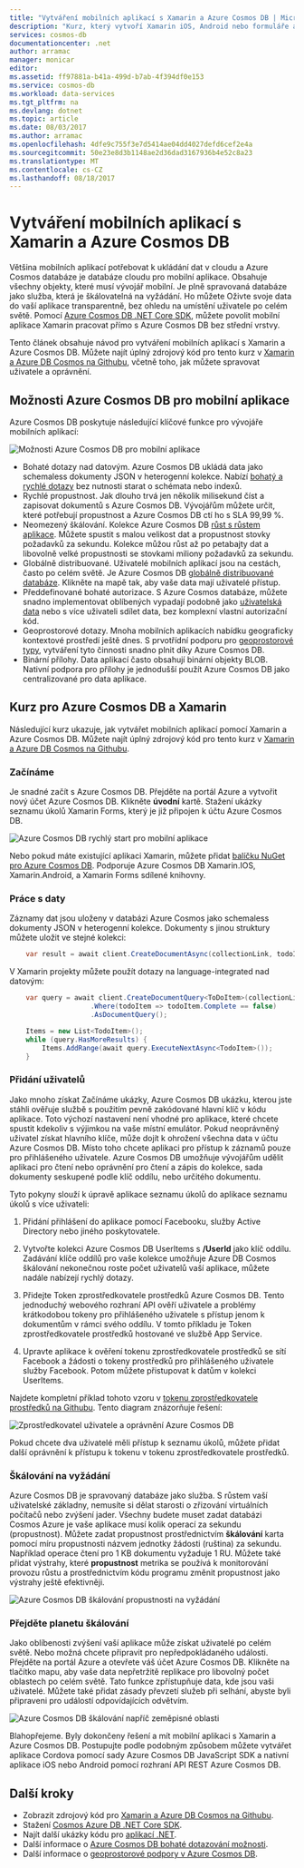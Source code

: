 ```yaml
---
title: "Vytváření mobilních aplikací s Xamarin a Azure Cosmos DB | Microsoft Docs"
description: "Kurz, který vytvoří Xamarin iOS, Android nebo formuláře aplikace pomocí Azure Cosmos DB. Azure Cosmos DB je fast, planetu škálování, cloudu databáze pro mobilní aplikace."
services: cosmos-db
documentationcenter: .net
author: arramac
manager: monicar
editor: 
ms.assetid: ff97881a-b41a-499d-b7ab-4f394df0e153
ms.service: cosmos-db
ms.workload: data-services
ms.tgt_pltfrm: na
ms.devlang: dotnet
ms.topic: article
ms.date: 08/03/2017
ms.author: arramac
ms.openlocfilehash: 4dfe9c755f3e7d5414ae04dd4027defd6cef2e4a
ms.sourcegitcommit: 50e23e8d3b1148ae2d36dad3167936b4e52c8a23
ms.translationtype: MT
ms.contentlocale: cs-CZ
ms.lasthandoff: 08/18/2017
---
```

# <a name="build-mobile-applications-with-xamarin-and-azure-cosmos-db"></a>Vytváření mobilních aplikací s Xamarin a Azure Cosmos DB
Většina mobilních aplikací potřebovat k ukládání dat v cloudu a Azure Cosmos databáze je databáze cloudu pro mobilní aplikace. Obsahuje všechny objekty, které musí vývojář mobilní. Je plně spravovaná databáze jako služba, která je škálovatelná na vyžádání. Ho můžete Oživte svoje data do vaší aplikace transparentně, bez ohledu na umístění uživatele po celém světě. Pomocí [Azure Cosmos DB .NET Core SDK](documentdb-sdk-dotnet-core.md), můžete povolit mobilní aplikace Xamarin pracovat přímo s Azure Cosmos DB bez střední vrstvy.

Tento článek obsahuje návod pro vytváření mobilních aplikací s Xamarin a Azure Cosmos DB. Můžete najít úplný zdrojový kód pro tento kurz v [Xamarin a Azure DB Cosmos na Githubu](https://github.com/Azure/azure-documentdb-dotnet/tree/master/samples/xamarin), včetně toho, jak můžete spravovat uživatele a oprávnění.

## <a name="azure-cosmos-db-capabilities-for-mobile-apps"></a>Možnosti Azure Cosmos DB pro mobilní aplikace
Azure Cosmos DB poskytuje následující klíčové funkce pro vývojáře mobilních aplikací:

![Možnosti Azure Cosmos DB pro mobilní aplikace](media/mobile-apps-with-xamarin/documentdb-for-mobile.png)

* Bohaté dotazy nad datovým. Azure Cosmos DB ukládá data jako schemaless dokumenty JSON v heterogenní kolekce. Nabízí [bohatý a rychlé dotazy](documentdb-sql-query.md) bez nutnosti starat o schémata nebo indexů.
* Rychlé propustnost. Jak dlouho trvá jen několik milisekund číst a zapisovat dokumentů s Azure Cosmos DB. Vývojářům můžete určit, které potřebují propustnost a Azure Cosmos DB ctí ho s SLA 99,99 %.
* Neomezený škálování. Kolekce Azure Cosmos DB [růst s růstem aplikace](partition-data.md). Můžete spustit s malou velikost dat a propustnost stovky požadavků za sekundu. Kolekce můžou růst až po petabajty dat a libovolně velké propustnosti se stovkami miliony požadavků za sekundu.
* Globálně distribuované. Uživatelé mobilních aplikací jsou na cestách, často po celém světě. Je Azure Cosmos DB [globálně distribuované databáze](distribute-data-globally.md). Klikněte na mapě tak, aby vaše data mají uživatelé přístup.
* Předdefinované bohaté autorizace. S Azure Cosmos databáze, můžete snadno implementovat oblíbených vypadají podobně jako [uživatelská data](https://aka.ms/documentdb-xamarin-todouser) nebo s více uživateli sdílet data, bez komplexní vlastní autorizační kód.
* Geoprostorové dotazy. Mnoha mobilních aplikacích nabídku geograficky kontextové prostředí ještě dnes. S prvotřídní podporu pro [geoprostorové typy](geospatial.md), vytváření tyto činnosti snadno plnit díky Azure Cosmos DB.
* Binární přílohy. Data aplikací často obsahují binární objekty BLOB. Nativní podpora pro přílohy je jednodušší použít Azure Cosmos DB jako centralizované pro data aplikace.

## <a name="azure-cosmos-db-and-xamarin-tutorial"></a>Kurz pro Azure Cosmos DB a Xamarin
Následující kurz ukazuje, jak vytvářet mobilních aplikací pomocí Xamarin a Azure Cosmos DB. Můžete najít úplný zdrojový kód pro tento kurz v [Xamarin a Azure DB Cosmos na Githubu](https://github.com/Azure/azure-documentdb-dotnet/tree/master/samples/xamarin).

### <a name="get-started"></a>Začínáme
Je snadné začít s Azure Cosmos DB. Přejděte na portál Azure a vytvořit nový účet Azure Cosmos DB. Klikněte **úvodní** kartě. Stažení ukázky seznamu úkolů Xamarin Forms, který je již připojen k účtu Azure Cosmos DB. 

![Azure Cosmos DB rychlý start pro mobilní aplikace](media/mobile-apps-with-xamarin/cosmos-db-quickstart.png)

Nebo pokud máte existující aplikaci Xamarin, můžete přidat [balíčku NuGet pro Azure Cosmos DB](documentdb-sdk-dotnet-core.md). Podporuje Azure Cosmos DB Xamarin.IOS, Xamarin.Android, a Xamarin Forms sdílené knihovny.

### <a name="work-with-data"></a>Práce s daty
Záznamy dat jsou uloženy v databázi Azure Cosmos jako schemaless dokumenty JSON v heterogenní kolekce. Dokumenty s jinou struktury můžete uložit ve stejné kolekci:

```cs
    var result = await client.CreateDocumentAsync(collectionLink, todoItem);
```

V Xamarin projekty můžete použít dotazy na language-integrated nad datovým:

```cs
    var query = await client.CreateDocumentQuery<ToDoItem>(collectionLink)
                    .Where(todoItem => todoItem.Complete == false)
                    .AsDocumentQuery();

    Items = new List<TodoItem>();
    while (query.HasMoreResults) {
        Items.AddRange(await query.ExecuteNextAsync<TodoItem>());
    }
```
### <a name="add-users"></a>Přidání uživatelů
Jako mnoho získat Začínáme ukázky, Azure Cosmos DB ukázku, kterou jste stáhli ověřuje službě s použitím pevně zakódované hlavní klíč v kódu aplikace. Toto výchozí nastavení není vhodné pro aplikace, které chcete spustit kdekoliv s výjimkou na vaše místní emulátor. Pokud neoprávněný uživatel získat hlavního klíče, může dojít k ohrožení všechna data v účtu Azure Cosmos DB. Místo toho chcete aplikaci pro přístup k záznamů pouze pro přihlášeného uživatele. Azure Cosmos DB umožňuje vývojářům udělit aplikaci pro čtení nebo oprávnění pro čtení a zápis do kolekce, sada dokumenty seskupené podle klíč oddílu, nebo určitého dokumentu. 

Tyto pokyny slouží k úpravě aplikace seznamu úkolů do aplikace seznamu úkolů s více uživateli: 

  1. Přidání přihlášení do aplikace pomocí Facebooku, služby Active Directory nebo jiného poskytovatele.

  2. Vytvořte kolekci Azure Cosmos DB UserItems s **/UserId** jako klíč oddílu. Zadávání klíče oddílů pro vaše kolekce umožňuje Azure DB Cosmos škálování nekonečnou roste počet uživatelů vaší aplikace, můžete nadále nabízejí rychlý dotazy.

  3. Přidejte Token zprostředkovatele prostředků Azure Cosmos DB. Tento jednoduchý webového rozhraní API ověří uživatele a problémy krátkodobou tokeny pro přihlášeného uživatele s přístup jenom k dokumentům v rámci svého oddílu. V tomto příkladu je Token zprostředkovatele prostředků hostované ve službě App Service.

  4. Upravte aplikace k ověření tokenu zprostředkovatele prostředků se sítí Facebook a žádosti o tokeny prostředků pro přihlášeného uživatele služby Facebook. Potom můžete přistupovat k datům v kolekci UserItems.  

Najdete kompletní příklad tohoto vzoru v [tokenu zprostředkovatele prostředků na Githubu](http://aka.ms/documentdb-xamarin-todouser). Tento diagram znázorňuje řešení:

![Zprostředkovatel uživatele a oprávnění Azure Cosmos DB](media/mobile-apps-with-xamarin/documentdb-resource-token-broker.png)

Pokud chcete dva uživatelé měli přístup k seznamu úkolů, můžete přidat další oprávnění k přístupu k tokenu v tokenu zprostředkovatele prostředků.

### <a name="scale-on-demand"></a>Škálování na vyžádání
Azure Cosmos DB je spravovaný databáze jako služba. S růstem vaší uživatelské základny, nemusíte si dělat starosti o zřizování virtuálních počítačů nebo zvýšení jader. Všechny budete muset zadat databázi Cosmos Azure je vaše aplikace musí kolik operací za sekundu (propustnost). Můžete zadat propustnost prostřednictvím **škálování** karta pomocí míru propustnosti názvem jednotky žádosti (ruština) za sekundu. Například operace čtení pro 1 KB dokumentu vyžaduje 1 RU. Můžete také přidat výstrahy, které **propustnost** metrika se používá k monitorování provozu růstu a prostřednictvím kódu programu změnit propustnost jako výstrahy ještě efektivněji.

![Azure Cosmos DB škálování propustnosti na vyžádání](media/mobile-apps-with-xamarin/cosmos-db-xamarin-scale.png)

### <a name="go-planet-scale"></a>Přejděte planetu škálování
Jako oblíbenosti zvýšení vaší aplikace může získat uživatelé po celém světě. Nebo možná chcete připravit pro nepředpokládaného události. Přejděte na portál Azure a otevřete váš účet Azure Cosmos DB. Klikněte na tlačítko mapu, aby vaše data nepřetržitě replikace pro libovolný počet oblastech po celém světě. Tato funkce zpřístupňuje data, kde jsou vaši uživatelé. Můžete také přidat zásady převzetí služeb při selhání, abyste byli připraveni pro událostí odpovídajících odvětvím.

![Azure Cosmos DB škálování napříč zeměpisné oblasti](media/mobile-apps-with-xamarin/cosmos-db-xamarin-replicate.png)

Blahopřejeme. Byly dokončeny řešení a mít mobilní aplikaci s Xamarin a Azure Cosmos DB. Postupujte podle podobným způsobem můžete vytvářet aplikace Cordova pomocí sady Azure Cosmos DB JavaScript SDK a nativní aplikace iOS nebo Android pomocí rozhraní API REST Azure Cosmos DB.

## <a name="next-steps"></a>Další kroky
* Zobrazit zdrojový kód pro [Xamarin a Azure DB Cosmos na Githubu](https://github.com/Azure/azure-documentdb-dotnet/tree/master/samples/xamarin).
* Stažení [Cosmos Azure DB .NET Core SDK](documentdb-sdk-dotnet-core.md).
* Najít další ukázky kódu pro [aplikací .NET](documentdb-dotnet-samples.md).
* Další informace o [Azure Cosmos DB bohaté dotazování možnosti](documentdb-sql-query.md).
* Další informace o [geoprostorové podpory v Azure Cosmos DB](geospatial.md).



